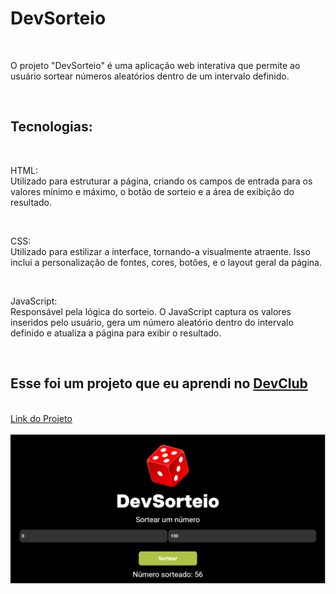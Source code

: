 <h1>DevSorteio</h1>
<br>
<p>O projeto "DevSorteio" é uma aplicação web interativa que permite ao usuário sortear números aleatórios dentro de um intervalo definido.</p>
<br>
<h2>Tecnologias:</h2>
<br>
<p>HTML:<br>
   Utilizado para estruturar a página, criando os campos de entrada para os valores mínimo e máximo, o botão de sorteio e a área de exibição do resultado.</p>
<br>
<p>CSS:<br>
   Utilizado para estilizar a interface, tornando-a visualmente atraente. Isso inclui a personalização de fontes, cores, botões, e o layout geral da página.</p>
<br>
<p>JavaScript:<br>
    Responsável pela lógica do sorteio. O JavaScript captura os valores inseridos pelo usuário, gera um número aleatório dentro do intervalo definido e atualiza a página para exibir o resultado.</p>
<br>
<h2>Esse foi um projeto que eu aprendi no <a href="https://rodolfomori.com.br/devclub">DevClub</a></h2>
<br>
<a href="https://samukanm.github.io/DevSorteio/">Link do Projeto
<br>
  <br>
<img src="https://github.com/samukanm/DevSorteio/blob/main/assets/Capturar-%20DevSorteio.PNG?raw=true">
